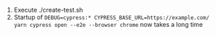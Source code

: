 1. Execute ./create-test.sh
2. Startup of `DEBUG=cypress:* CYPRESS_BASE_URL=https://example.com/  yarn cypress open --e2e --browser chrome` now takes a long time
